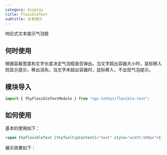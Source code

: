 ```yaml
---
category: display
title: FlexibleText
subtitle: 文本提示
---
```


<alert>响应式文本提示气泡框</alert>

## 何时使用

根据容器宽度和文字长度决定气泡框是否弹出。当文字超出容器大小时，鼠标移入则显示提示，移出消失。当文字未超出容器时，鼠标移入，不出现气泡提示。

## 模块导入
```ts
import { ThyFlexibleTextModule } from "ngx-tethys/flexible-text";
```

## 如何使用
基本的使用如下：
```html
<span thyFlexibleText [thyTooltipContent]="text" style="width:500px">{{ text }}</span>
```
展示效果如下：
<example name="thy-flexible-text-basic-example" />

